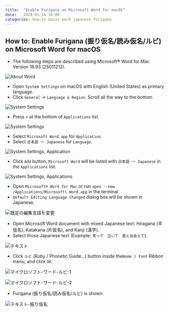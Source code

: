 ```yaml
---
title:  "Enable Furigana on Microsoft Word for macOS"
date:   2024-01-16 16:00
categories: how-to macos word japanese furigana
---
```


## How to: Enable Furigana (振り仮名/読み仮名/ルビ) on Microsoft Word for macOS

- The following steps are described using Microsoft® Word for Mac Version 16.93 (25011212).

![About Word](/assets/images/enable-furigana-on-microsoft-word-for-macos/01-about-word.png "About Word")

- Open `System Settings` on macOS with English (United States) as primary language.
- Click `General` -> `Language & Region`. Scroll all the way to the bottom.

![System Settings](/assets/images/enable-furigana-on-microsoft-word-for-macos/02-system-settings.png "System Settings")

- Press `+` at the bottom of `Applications` list.

![System Settings](/assets/images/enable-furigana-on-microsoft-word-for-macos/02-system-settings.png "System Settings")

- Select `Microsoft Word.app` for `Application`.
- Select `日本語 ー Japanese` for `Language`.

![System Settings, Application](/assets/images/enable-furigana-on-microsoft-word-for-macos/03-system-settings-application.png "System Settings, Application")

- Click `Add` button. `Microsoft Word` will be listed with `日本語 ー Japanese` in the `Applications` list.

![System Settings, Applications](/assets/images/enable-furigana-on-microsoft-word-for-macos/04-system-settings-applications.png "System Settings, Applications")

- Open `Microsoft® Word for Mac` or run `open --new /Applications/Microsoft\ Word.app` in the terminal.
- `Default Editing Language Changed` dialog box will be shown in Japanese.

![既定の編集言語を変更](/assets/images/enable-furigana-on-microsoft-word-for-macos/05-マイクロソフト-ワード-既定の編集言語を変更.png "既定の編集言語を変更")

- Open Microsoft Word document with mixed Japanese text: Hiragana (平仮名), Katakana (片仮名), and Kanji (漢字).
- Select those Japanese text (Example: `笑って　泣いて　君と出会えて`).

![テキスト](/assets/images/enable-furigana-on-microsoft-word-for-macos/06-テキスト.png "テキスト")

- Click `ルビ` (Ruby / Phonetic Guide...) button inside the`Home | Font` Ribbon menu, and click `OK`.

![マイクロソフト-ワード-ルビ-1](/assets/images/enable-furigana-on-microsoft-word-for-macos/07-マイクロソフト-ワード-ルビ.png "マイクロソフト-ワード-ルビ-1")

![マイクロソフト-ワード-ルビ-2](/assets/images/enable-furigana-on-microsoft-word-for-macos/08-マイクロソフト-ワード-ルビ.png "マイクロソフト-ワード-ルビ-2")

- Furigana (振り仮名/読み仮名/ルビ) is shown.

![テキスト-振り仮名](/assets/images/enable-furigana-on-microsoft-word-for-macos/09-テキスト-振り仮名.png "テキスト-振り仮名")
